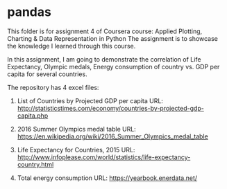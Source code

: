 # pandas
This folder is for assignment 4 of Coursera course: Applied Plotting, Charting & Data Representation in Python
The assignment is to showcase the knowledge I learned through this course.

In this assignment, I am going to demonstrate the correlation of Life Expectancy, Olympic medals, Energy consumption of country vs. GDP per capita for several countries.

The repository has 4 excel files:
1. List of Countries by Projected GDP per capita
URL: http://statisticstimes.com/economy/countries-by-projected-gdp-capita.php

2. 2016 Summer Olympics medal table
URL: https://en.wikipedia.org/wiki/2016_Summer_Olympics_medal_table

3. Life Expectancy for Countries, 2015
URL: http://www.infoplease.com/world/statistics/life-expectancy-country.html

4. Total energy consumption
URL: https://yearbook.enerdata.net/
